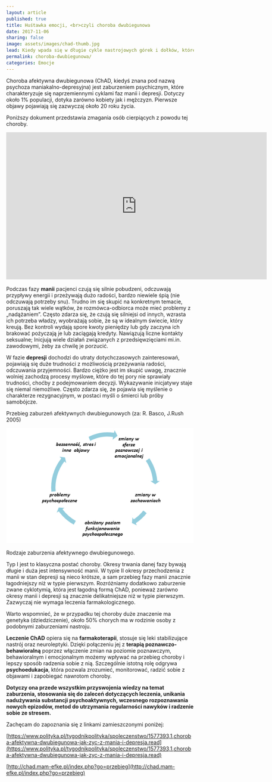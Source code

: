 ```yaml
---
layout: article
published: true
title: Huśtawka emocji, <br>czyli choroba dwubiegunowa
date: 2017-11-06
sharing: false
image: assets/images/chad-thumb.jpg
lead: Kiedy wpada się w długie cykle nastrojowych górek i dołków, które kompletnie paraliżują życie warto zastanowić się czy nie jest to czas na poszukanie pomocy medycznej.
permalink: choroba-dwubiegunowa/
categories: Emocje
---
```


Choroba afektywna dwubiegunowa (ChAD, kiedyś znana pod nazwą psychoza maniakalno-depresyjna) jest zaburzeniem 
psychicznym, które charakteryzuje się naprzemiennymi cyklami faz manii i depresji. Dotyczy około 1% populacji,
dotyka zarówno kobiety jak i mężczyzn. Pierwsze objawy pojawiają się zazwyczaj około 20 roku życia.

Poniższy dokument przedstawia zmagania osób cierpiących z powodu tej choroby. 

<iframe width="700" height="395" src="https://www.youtube-nocookie.com/embed/dY7T0IethR4" frameborder="0" allowfullscreen></iframe>

Podczas fazy **manii** pacjenci czują się silnie pobudzeni, odczuwają przypływy energii i przeżywają dużo radości,
bardzo niewiele śpią (nie odczuwają potrzeby snu). Trudno im się skupić na konkretnym temacie, poruszają tak 
wiele wątków, że rozmówca-odbiorca może mieć problemy z „nadążaniem”. Często zdarza się, że czują się silniejsi
od innych, wzrasta ich potrzeba władzy, wyobrażają sobie, że są w idealnym świecie, który kreują. Bez kontroli
wydają spore kwoty pieniędzy lub gdy zaczyna ich brakować pożyczają je lub zaciągają kredyty. Nawiązują liczne
kontakty seksualne; Inicjują wiele działań związanych z przedsięwzięciami mi.in. zawodowymi, żeby za chwilę je
porzucić. 

W fazie **depresji** dochodzi do utraty dotychczasowych zainteresowań, pojawiają się duże trudności z
możliwością przeżywania radości, odczuwania przyjemności. Bardzo ciężko jest im skupić uwagę, znacznie wolniej
zachodzą procesy myślowe, które do tej pory nie sprawiały trudności, choćby z podejmowaniem decyzji. Wykazywanie
inicjatywy staje się niemal niemożliwe. Często zdarza się, że pojawia się myślenie o charakterze rezygnacyjnym,
w postaci myśli o śmierci lub próby samobójcze. 

Przebieg zaburzeń afektywnych dwubiegunowych (za: R. Basco, J.Rush 2005)

![Przebieg zaburzeń afektywnych dwubiegunowych](/assets/images/chad-przebieg.png)

Rodzaje zaburzenia afektywnego dwubiegunowego. 

Typ I jest to klasyczna postać choroby. Okresy trwania danej fazy bywają długie i duża jest intensywność manii. 
W typie II okresy przechodzenia z manii w stan depresji są nieco krótsze, a sam przebieg fazy manii znacznie 
łagodniejszy niż w typie pierwszym. Rozróżniamy dodatkowo zaburzenie zwane cyklotymią, która jest łagodną formą 
ChAD, ponieważ zarówno okresy manii i depresji są znacznie delikatniejsze niż w typie pierwszym. Zazwyczaj 
nie wymaga leczenia farmakologicznego.

Warto wspomnieć, że w przypadku tej choroby duże znaczenie ma genetyka (dziedziczenie), około 50% chorych ma w 
rodzinie osoby z podobnymi zaburzeniami nastroju. 

**Leczenie ChAD** opiera się na **farmakoterapii**, stosuje się leki stabilizujące nastrój oraz neuroleptyki.
Dzięki połączeniu jej z **terapią poznawczo-behawioralną** poprzez włączenie zmian na poziomie poznawczym, 
behawioralnym i emocjonalnym możemy wpływać na przebieg choroby i lepszy sposób radzenia sobie z nią.
Szczególnie istotną rolę odgrywa **psychoedukacja**, która pozwala zrozumieć, monitorować, radzić sobie z 
objawami i zapobiegać nawrotom choroby.

**Dotyczy ona przede wszystkim przyswojenia wiedzy na temat zaburzenia, stosowania się do zaleceń dotyczących
leczenia, unikania nadużywania substancji psychoaktywnych, wczesnego rozpoznawania nowych epizodów, metod do 
utrzymania regularności nawyków i radzenie sobie ze stresem.**

Zachęcam do zapoznania się z linkami zamieszczonymi poniżej:

[https://www.polityka.pl/tygodnikpolityka/spoleczenstwo/1577393,1,choroba-afektywna-dwubiegunowa-jak-zyc-z-mania-i-depresja.read](https://www.polityka.pl/tygodnikpolityka/spoleczenstwo/1577393,1,choroba-afektywna-dwubiegunowa-jak-zyc-z-mania-i-depresja.read)

[http://chad.mam-efke.pl/index.php?go=przebieg](http://chad.mam-efke.pl/index.php?go=przebieg)
